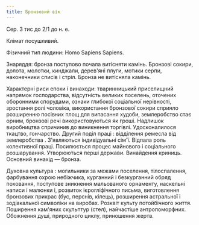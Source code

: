 ```yaml
---
title: Бронзовий вік
--- 
```


Сер. З тис до 2/1 до н. е.

Клімат посушливий.

Фізичний тип людини: Homo Sapiens Sapiens.

Знаряддя: бронза поступово почала витісняти камінь. Бронзові сокири, долота, молотки, кинджали, дерев'яні плуги, мотики серпи, наконечники списів і стріл. Бронза не витісняла камінь.

Характерні риси епохи і винаходи: тваринницький приселищний напрямок господарства, відсутність великих поселень, оточених оборонними спорудами, ознаки глибокої соціальної нерівності, зростання ролі чоловіка, використання бронзової сокири сприяло розширенню посівних площ для випасання худоби, землеробство стає орним, бронзові речі використовуються як гроші. Надлишок виробництва спричинив до виникнення торгівлі. Удосконалилося ткацтво, гончарство. Другий поділ праці : відділення ремесла від землеробства . З'являються індивідуальні сім'ї. Відпала роль колективної праці. Посилюється процес майнового і соціального розшарування. Утворюються перші держави. Винайдення криниць. Основний винахід — бронза.

Духовна культура : могильники за межами поселення, тілоспалення, фарбування охрою небіжчика, курганний і безкурганний обряд поховання, поступове зникнення мальованого орнаменту, наскельні написи і малюнки і, розвиток ієрогліфічного письма, виготовлення бронзових прикрас (бус, перснів, кілець), розширення астральної і зодіакальної символіки на виробах. Розквіт культу потойбічного життя. Поширення кам'яних скульптур (стел), найчастіше антропоморфних. Обожнення душі, природного циклу, приношення жертв.